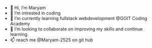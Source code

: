 - 👋 Hi, I’m Maryam
- 👀 I’m intrested in coding
- 🌱 I’m currently learning fullstack webdevelopment @GOIT Coding Academy
- 💞️ I’m looking to collaborate on improving my skills and continue learning.
- 📫 reach me @Maryam-2525 on git hub

<!---
Maryam-2525/Maryam-2525 is a ✨ special ✨ repository because its `README.md` (this file) appears on your GitHub profile.
You can click the Preview link to take a look at your changes.
--->
